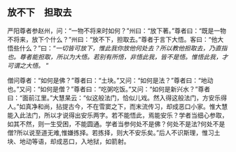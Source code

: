 ## 放不下　担取去

严阳尊者参赵州，问：“一物不将来时如何？”州曰：“放下著。”尊者曰：“既是一物不将来，放下个什么？”州曰：“放不下，担取去。”尊者于言下大悟。客曰：“他大悟些什么？”曰：“*一切皆可放下，惟此我你放他何处去？所以教他担取去，乃直指也。尊者能担取，所以为大悟。若别有所悟，非悟此我，皆不是悟。惟悟此我，才可谓之大悟。* ”

僧问尊者：“如何是佛？”尊者曰：“土块。”又问：“如何是法？”尊者曰：“地动也。”又问：“如何是僧？”尊者曰：“吃粥吃饭。”又问：“如何是新兴水？”尊者曰：“面前江里。”大慧杲云：“似这般法门，恰似儿戏。然入得这般法门，方安乐得人。”如真净和尚，拈提古今，不在雪窦之下，而末流传习，却成恶口小家。惟大慧能入此法门，所以才说得出安乐两字。若不能悟此，焉能安乐？学者当细心参取，如其不然，则一生受困，不能圆通。学者当参何处不是佛？何处不是法?何处不是僧?所以说至道无难,惟嫌拣择。若拣择，则大不安乐矣。”后人不识斯理，惟习土块、地动等语，却成恶口，入地狱，如箭射。
